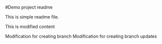 #Demo project readme

This is simple readme file.


This is modified content

Modification for creating branch 
Modification for creating branch updates 

